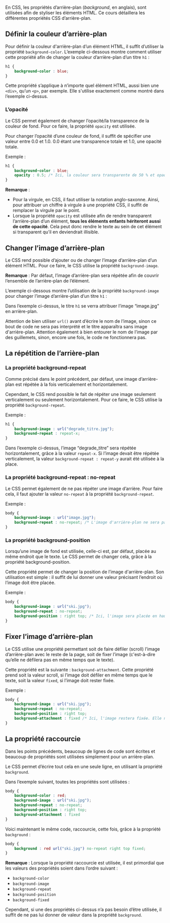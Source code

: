 En CSS, les propriétés d’arrière-plan (*background*, en anglais), sont utilisées afin de styliser les éléments HTML. Ce cours détaillera les différentes propriétés CSS d’arrière-plan. 

## Définir la couleur d’arrière-plan

Pour définir la couleur d'arrière-plan d’un élément HTML, il suffit d’utiliser la propriété ```background-color```.
L’exemple ci-dessous montre comment utiliser cette propriété afin de changer la couleur d’arrière-plan d’un titre ```h1``` :

```css
h1 {
    background-color : blue;
}
```

Cette propriété s’applique à n’importe quel élément HTML, aussi bien une ```<div>```, qu’un ```<p>```, par exemple. Elle s'utilise exactement comme montré dans l’exemple ci-dessus.

### L’opacité

Le CSS permet également de changer l’opacité/la transparence de la couleur de fond. Pour ce faire, la propriété ```opacity``` est utilisée. 

Pour changer l’opacité d’une couleur de fond, il suffit de spécifier une valeur entre 0.0 et 1.0. 0.0 étant une transparence totale et 1.0, une opacité totale. 

Exemple :

```css
h1 {
    background-color : blue;
    opacity : 0.5; /* Ici, la couleur sera transparente de 50 % et opaque à 50 % */
}
```

__Remarque__ : 

- Pour la virgule, en CSS, il faut utiliser la notation anglo-saxonne. Ainsi, pour attribuer un chiffre à virgule à une propriété CSS, il suffit de remplacer la virgule par le point. 
- Lorsque la propriété ```opacity``` est utilisée afin de rendre transparent l’arrière-plan d’un élément, **tous les éléments enfants hériteront aussi de cette opacité**. Cela peut donc rendre le texte au sein de cet élément si transparent qu’il en deviendrait illisible.

## Changer l’image d’arrière-plan

Le CSS rend possible d’ajouter ou de changer l’image d’arrière-plan d’un élément HTML. Pour ce faire, le CSS utilise la propriété ```background-image```.

__Remarque__ : Par défaut, l’image d’arrière-plan sera répétée afin de couvrir l’ensemble de l’arrière-plan de l’élément. 

L’exemple ci-dessous montre l’utilisation de la propriété ```background-image``` pour changer l’image d’arrière-plan d’un titre ```h1``` :

Dans l’exemple ci-dessus, le titre ```h1``` se verra attribuer l’image “image.jpg” en arrière-plan.

Attention de bien utiliser ```url()``` avant d’écrire le nom de l’image, sinon ce bout de code ne sera pas interprété et le titre apparaîtra sans image d'arrière-plan. Attention également à bien entourer le nom de l’image par des guillemets, sinon, encore une fois, le code ne fonctionnera pas.

## La répétition de l’arrière-plan

### La propriété background-repeat

Comme précisé dans le point précédent, par défaut, une image d’arrière-plan est répétée à la fois verticalement et horizontalement. 

Cependant, le CSS rend possible le fait de répéter une image seulement verticalement ou seulement horizontalement. Pour ce faire, le CSS utilise la propriété ```background-repeat```.

Exemple :

```css
h1 {
    background-image : url("degrade_titre.jpg");
    background-repeat : repeat-x;
}
```

Dans l’exemple ci-dessus, l’image “degrade_titre” sera répétée horizontalement, grâce à la valeur ```repeat-x```. Si l’image devait être répétée verticalement, la valeur ```background-repeat : repeat-y``` aurait été utilisée à la place.

### La propriété background-repeat : no-repeat

Le CSS permet également de ne pas répéter une image d’arrière. Pour faire cela, il faut ajouter la valeur ```no-repeat``` à la propriété ```background-repeat```.

Exemple : 

```css
body {
    background-image : url("image.jpg");
    background-repeat : no-repeat; /* L'image d'arrière-plan ne sera pas répétée */
}
```

### La propriété background-position

Lorsqu’une image de fond est utilisée, celle-ci est, par défaut, placée au même endroit que le texte. Le CSS permet de changer cela, grâce à la propriété background-position. 

Cette propriété permet de changer la position de l’image d'arrière-plan. Son utilisation est simple : il suffit de lui donner une valeur précisant l’endroit où l’image doit être placée.

Exemple :

```css
body {
    background-image : url("ski.jpg");
    background-repeat : no-repeat;
    background-position : right top; /* Ici, l'image sera placée en haut à droite du corps de la page */
}
```

## Fixer l’image d’arrière-plan

Le CSS utilise une propriété permettant soit de faire défiler (scroll) l’image d’arrière-plan avec le reste de la page, soit de fixer l’image (c'est-à-dire qu’elle ne défilera pas en même temps que le texte).

Cette propriété est la suivante : ```background-attachment```. Cette propriété prend soit la valeur scroll, si l’image doit défiler en même temps que le texte, soit la valeur ```fixed```, si l’image doit rester fixée. 

Exemple :

```css
body {
    background-image : url("ski.jpg");
    background-repeat : no-repeat;
    background-position : right top;
    background-attachment : fixed /* Ici, l'image restera fixée. Elle ne défilera pas en même temps que le texte. */
}
```

## La propriété raccourcie

Dans les points précédents, beaucoup de lignes de code sont écrites et beaucoup de propriétés sont utilisées simplement pour un arrière-plan. 

Le CSS permet d’écrire tout cela en une seule ligne, en utilisant la propriété ```background```.

Dans l’exemple suivant, toutes les propriétés sont utilisées : 

```css
body {
    background-color : red;
    background-image : url("ski.jpg");
    background-repeat : no-repeat;
    background-position : right top;
    background-attachment : fixed
}
```

Voici maintenant le même code, raccourcie, cette fois, grâce à la propriété ```background``` :

```css
body {
    background : red url("ski.jpg") no-repeat right top fixed;
}
```

__Remarque__ : Lorsque la propriété raccourcie est utilisée, il est primordial que les valeurs des propriétés soient dans l’ordre suivant :

- ```background-color```
- ```background-image```
- ```background-repeat```
- ```background-position```
- ```background-fixed```

Cependant, si une des propriétés ci-dessus n’a pas besoin d’être utilisée, il suffit de ne pas lui donner de valeur dans la propriété ```background```. 